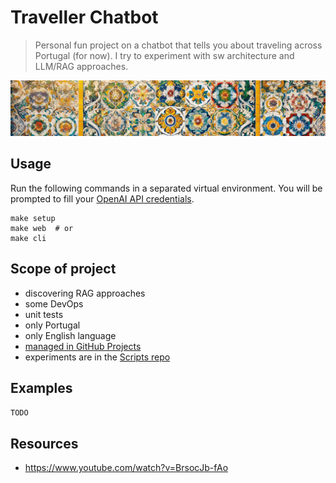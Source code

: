 # Traveller Chatbot

> Personal fun project on a chatbot that tells you about traveling across Portugal (for now). I try to experiment with sw architecture and LLM/RAG approaches. 

![Dall-e generated image](media/dall-e_banner.png)

## Usage
Run the following commands in a separated virtual environment. You will be prompted to fill your [OpenAI API credentials](https://platform.openai.com/api-keys).
```
make setup
make web  # or
make cli
```

## Scope of project
- discovering RAG approaches
- some DevOps
- unit tests
- only Portugal
- only English language
- [managed in GitHub Projects](https://github.com/users/azawadzka/projects/1)
- experiments are in the [Scripts repo](https://github.com/azawadzka/Scripts/tree/main/python_packages)

## Examples
`TODO`

## Resources
- https://www.youtube.com/watch?v=BrsocJb-fAo